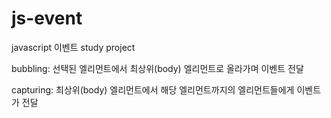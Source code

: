 # js-event
javascript 이벤트 study project

bubbling: 선택된 엘리먼트에서 최상위(body) 엘리먼트로 올라가며 이벤트 전달

capturing: 최상위(body) 엘리먼트에서 해당 엘리먼트까지의 엘리먼트들에게 이벤트가 전달

